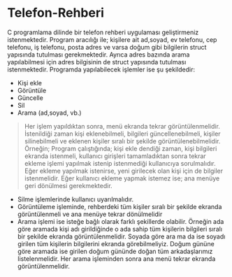 Telefon-Rehberi
===============

C programlama dilinde bir telefon rehberi uygulaması geliştirmeniz istenmektedir. Program aracılığı
ile; kişilere ait ad,soyad, ev telefonu, cep telefonu, iş telefonu, posta adres ve varsa doğum gibi bilgilerin struct yapısında tutulması gerekmektedir. Ayrıca adres bazında arama yapılabilmesi için adres bilgisinin de struct
yapısında tutulması istenmektedir. Programda yapılabilecek işlemler ise şu şekildedir:

*  Kişi ekle
* Görüntüle
* Güncelle
* Sil
* Arama (ad,soyad, vb.)

> Her işlem yapıldıktan sonra, menü ekranda tekrar görüntülenmelidir. İstenildiği zaman kişi eklenebilmeli, bilgileri güncellenebilmeli, kişiler silinebilmeli ve eklenen kişiler sıralı bir şekilde görüntülenebilmelidir. Örneğin; Program çalıştığında; kişi ekle dendiği zaman, kişi bilgileri ekranda istenmeli, kullanıcı girişleri tamamladıktan sonra tekrar ekleme işlemi yapılmak istenip istenmediği kullanıcıya sorulmalıdır. Eğer ekleme yapılmak istenirse, yeni girilecek olan kişi için de bilgiler istenmelidir. Eğer kullanıcı ekleme yapmak istemez ise; ana menüye geri dönülmesi gerekmektedir.

* Silme işlemlerinde kullanıcı uyarılmalıdır.
* Görüntüleme işleminde, rehberdeki tüm kişiler sıralı bir şekilde ekranda görüntülenmeli ve ana menüye tekrar dönülmelidir
* Arama işlemi ise isteğe bağlı olarak farklı şekillerde olabilir. Örneğin ada göre aramada kişi adı girildiğinde o ada sahip tüm kişilerin bilgileri sıralı bir şekilde ekranda görüntülenmelidir. Soyada göre ara ma da ise soyadı girilen tüm kişilerin bilgilerini ekranda görebilmeliyiz. Doğum gününe göre aramada ise girilen doğum gününde doğan tüm arkadaşlarımız listelenmelidir. Her arama işleminden sonra ana menü tekrar ekranda görüntülenmelidir. 